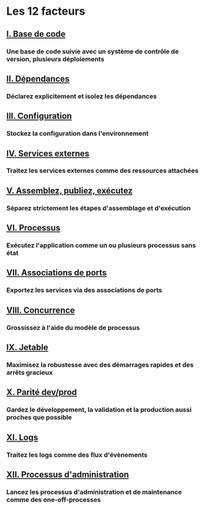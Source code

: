 Les 12 facteurs
==================

## [I. Base de code](./codebase)
### Une base de code suivie avec un système de contrôle de version, plusieurs déploiements

## [II. Dépendances](./dependencies)
### Déclarez explicitement et isolez les dépendances

## [III. Configuration](./config)
### Stockez la configuration dans l'environnement

## [IV. Services externes](./backing-services)
### Traitez les services externes comme des ressources attachées

## [V. Assemblez, publiez, exécutez](./build-release-run)
### Séparez strictement les étapes d'assemblage et d'exécution

## [VI. Processus](./processes)
### Exécutez l'application comme un ou plusieurs processus sans état

## [VII. Associations de ports](./port-binding)
### Exportez les services via des associations de ports

## [VIII. Concurrence](./concurrency)
### Grossissez à l'aide du modèle de processus

## [IX. Jetable](./disposability)
### Maximisez la robustesse avec des démarrages rapides et des arrêts gracieux

## [X. Parité dev/prod](./dev-prod-parity)
### Gardez le développement, la validation et la production aussi proches que possible

## [XI. Logs](./logs)
### Traitez les logs comme des flux d'évènements

## [XII. Processus d'administration](./admin-processes)
### Lancez les processus d'administration et de maintenance comme des one-off-processes
